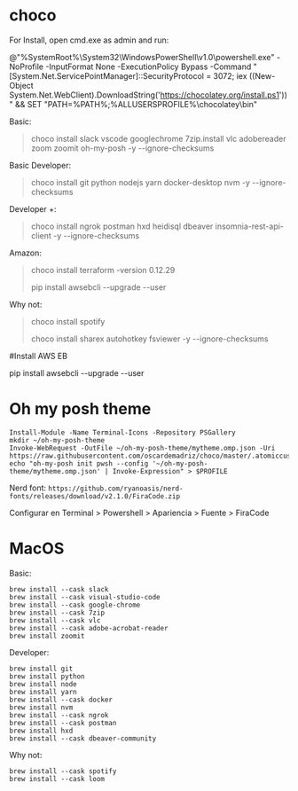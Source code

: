 # choco
For Install, open cmd.exe as admin and run:

@"%SystemRoot%\System32\WindowsPowerShell\v1.0\powershell.exe" -NoProfile -InputFormat None -ExecutionPolicy Bypass -Command " [System.Net.ServicePointManager]::SecurityProtocol = 3072; iex ((New-Object System.Net.WebClient).DownloadString('https://chocolatey.org/install.ps1'))" && SET "PATH=%PATH%;%ALLUSERSPROFILE%\chocolatey\bin"

Basic:  

> choco install slack vscode googlechrome 7zip.install vlc adobereader zoom zoomit oh-my-posh -y --ignore-checksums

Basic Developer:

> choco install git python nodejs yarn docker-desktop nvm -y --ignore-checksums
 
Developer +:

> choco install ngrok postman  hxd heidisql  dbeaver insomnia-rest-api-client -y --ignore-checksums 

Amazon:

> choco install terraform -version 0.12.29
> 
> pip install awsebcli --upgrade --user


Why not:
> choco install spotify
> 
> choco install sharex autohotkey fsviewer -y --ignore-checksums

#Install AWS EB

pip install awsebcli --upgrade --user

# Oh my posh theme

```
Install-Module -Name Terminal-Icons -Repository PSGallery
mkdir ~/oh-my-posh-theme
Invoke-WebRequest -OutFile ~/oh-my-posh-theme/mytheme.omp.json -Uri https://raw.githubusercontent.com/oscardemadriz/choco/master/.atomiccustom.omp.json
echo "oh-my-posh init pwsh --config '~/oh-my-posh-theme/mytheme.omp.json' | Invoke-Expression" > $PROFILE
```

Nerd font:
 `https://github.com/ryanoasis/nerd-fonts/releases/download/v2.1.0/FiraCode.zip`

Configurar en Terminal > Powershell > Apariencia > Fuente > FiraCode


# MacOS

Basic:

```
brew install --cask slack
brew install --cask visual-studio-code
brew install --cask google-chrome
brew install --cask 7zip
brew install --cask vlc
brew install --cask adobe-acrobat-reader
brew install zoomit
```

Developer:

```
brew install git
brew install python
brew install node
brew install yarn
brew install --cask docker
brew install nvm
brew install --cask ngrok
brew install --cask postman
brew install hxd
brew install --cask dbeaver-community
```

Why not: 

```
brew install --cask spotify
brew install --cask loom
```
